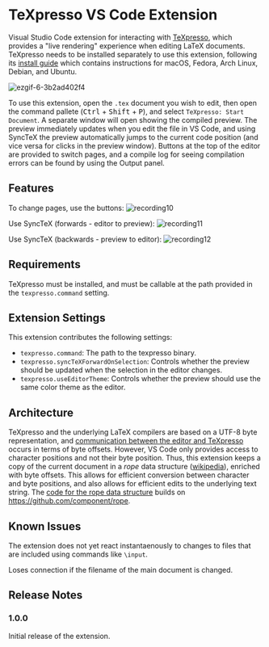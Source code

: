 # TeXpresso VS Code Extension
Visual Studio Code extension for interacting with [TeXpresso](https://github.com/let-def/texpresso/), which provides a "live rendering" experience when editing LaTeX documents. TeXpresso needs to be installed separately to use this extension, following its [install guide](https://github.com/let-def/texpresso/blob/main/INSTALL.md) which contains instructions for macOS, Fedora, Arch Linux, Debian, and Ubuntu.

![ezgif-6-3b2ad402f4](https://github.com/DominikPeters/texpresso-vscode/assets/3543224/0ff5cf57-5a2e-48cd-9e5f-633a5ed44411)

To use this extension, open the `.tex` document you wish to edit, then open the command pallete (<kbd>Ctrl</kbd> + <kbd>Shift</kbd> + <kbd>P</kbd>), and select `TeXpresso: Start Document`. A separate window will open showing the compiled preview. The preview immediately updates when you edit the file in VS Code, and using SyncTeX the preview automatically jumps to the current code position (and vice versa for clicks in the preview window). Buttons at the top of the editor are provided to switch pages, and a compile log for seeing compilation errors can be found by using the Output panel.

## Features

To change pages, use the buttons:
![recording10](https://github.com/DominikPeters/texpresso-vscode/assets/3543224/2dbfb081-409e-4f31-b3af-e64cea25414b)

Use SyncTeX (forwards - editor to preview):
![recording11](https://github.com/DominikPeters/texpresso-vscode/assets/3543224/80824192-f9e9-4f71-9959-df5ed7d5d617)

Use SyncTeX (backwards - preview to editor):
![recording12](https://github.com/DominikPeters/texpresso-vscode/assets/3543224/4a9c7709-275f-48d5-b6f9-dcaeede0c622)

## Requirements

TeXpresso must be installed, and must be callable at the path provided in the `texpresso.command` setting.

## Extension Settings

This extension contributes the following settings:

* `texpresso.command`: The path to the texpresso binary.
* `texpresso.syncTeXForwardOnSelection`: Controls whether the preview should be updated when the selection in the editor changes.
* `texpresso.useEditorTheme`: Controls whether the preview should use the same color theme as the editor.

## Architecture

TeXpresso and the underlying LaTeX compilers are based on a UTF-8 byte representation, and [communication between the editor and TeXpresso](https://github.com/let-def/texpresso/blob/main/EDITOR-PROTOCOL.md) occurs in terms of byte offsets. However, VS Code only provides access to character positions and not their byte position. Thus, this extension keeps a copy of the current document in a *rope* data structure ([wikipedia](https://en.wikipedia.org/wiki/Rope_(data_structure))), enriched with byte offsets. This allows for efficient conversion between character and byte positions, and also allows for efficient edits to the underlying text string. The [code for the rope data structure](https://github.com/DominikPeters/texpresso-vscode/blob/master/src/rope.ts) builds on https://github.com/component/rope.

## Known Issues

The extension does not yet react instantaenously to changes to files that are included using commands like `\input`.

Loses connection if the filename of the main document is changed.

## Release Notes

### 1.0.0

Initial release of the extension.
